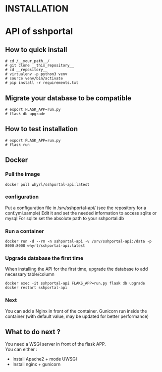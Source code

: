 # INSTALLATION

# API of sshportal

## How to quick install

```commandline
# cd /__your_path__/
# git clone __this_repository__
# cd __repository__
# virtualenv -p python3 venv
# source venv/bin/activate
# pip install -r requirements.txt
```

## Migrate your database to be compatible

```commandline
# export FLASK_APP=run.py
# flask db upgrade
```

## How to test installation

```commandline
# export FLASK_APP=run.py
# flask run
```

## Docker

### Pull the image

```
docker pull whyrl/sshportal-api:latest
```

### configuration

Put a configuration file in /srv/sshportal-api/  (see the repository for a conf.yml.sample)
Edit it and set the needed information to access sqlite or mysql
For sqlite set the absolute path to your sshportal.db

### Run a container

```
docker run -d --rm -n sshportal-api -v /srv/sshportal-api:/data -p 8000:8000 whyrl/sshportal-api:latest
```

### Upgrade database the first time

When installing the API for the first time, upgrade the database to add necessary table/column

```
docker exec -it sshportal-api FLAKS_APP=run.py flask db upgrade
docker restart sshportal-api
```

### Next

You can add a Nginx in front of the container.
Gunicorn run inside the container (with default value, may be updated for better performance)

## What to do next ?

You need a WSGI server in front of the flask APP.\
You can either :

* Install Apache2 + mode UWSGI
* Install nginx + gunicorn

